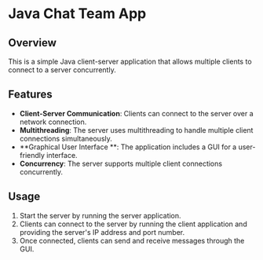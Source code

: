# Java Chat Team App
## Overview
This is a simple Java client-server application that allows multiple clients to connect to a server concurrently.

## Features
- **Client-Server Communication**: Clients can connect to the server over a network connection.
- **Multithreading**: The server uses multithreading to handle multiple client connections simultaneously.
- **Graphical User Interface **: The application includes a GUI for a user-friendly interface.
- **Concurrency**: The server supports multiple client connections concurrently.

## Usage
1. Start the server by running the server application.
2. Clients can connect to the server by running the client application and providing the server's IP address and port number.
3. Once connected, clients can send and receive messages through the GUI.


